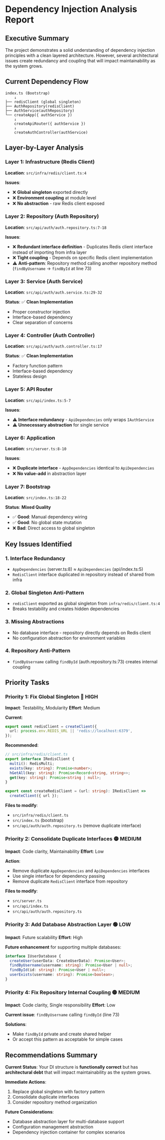 # Dependency Injection Analysis Report

## Executive Summary

The project demonstrates a solid understanding of dependency injection principles with a clean layered architecture. However, several architectural issues create redundancy and coupling that will impact maintainability as the system grows.

## Current Dependency Flow

```
index.ts (Bootstrap)
    ↓
├── redisClient (global singleton)
├── AuthRepository(redisClient)
├── AuthService(authRepository)
└── createApp({ authService })
    ↓
    createApiRouter({ authService })
    ↓
    createAuthController(authService)
```

## Layer-by-Layer Analysis

### Layer 1: Infrastructure (Redis Client)

**Location**: `src/infra/redis/client.ts:4`

**Issues**:

- ❌ **Global singleton** exported directly
- ❌ **Environment coupling** at module level
- ❌ **No abstraction** - raw Redis client exposed

### Layer 2: Repository (Auth Repository)

**Location**: `src/api/auth/auth.repository.ts:7-18`

**Issues**:

- ❌ **Redundant interface definition** - Duplicates Redis client interface instead of importing from infra layer
- ❌ **Tight coupling** - Depends on specific Redis client implementation
- ⚠️ **Anti-pattern**: Repository method calling another repository method (`findByUsername` → `findById` at line 73)

### Layer 3: Service (Auth Service)

**Location**: `src/api/auth/auth.service.ts:29-32`

**Status**: ✅ **Clean Implementation**

- Proper constructor injection
- Interface-based dependency
- Clear separation of concerns

### Layer 4: Controller (Auth Controller)

**Location**: `src/api/auth/auth.controller.ts:17`

**Status**: ✅ **Clean Implementation**

- Factory function pattern
- Interface-based dependency
- Stateless design

### Layer 5: API Router

**Location**: `src/api/index.ts:5-7`

**Issues**:

- ⚠️ **Interface redundancy** - `ApiDependencies` only wraps `IAuthService`
- ⚠️ **Unnecessary abstraction** for single service

### Layer 6: Application

**Location**: `src/server.ts:8-10`

**Issues**:

- ❌ **Duplicate interface** - `AppDependencies` identical to `ApiDependencies`
- ❌ **No value-add** in abstraction layer

### Layer 7: Bootstrap

**Location**: `src/index.ts:18-22`

**Status**: **Mixed Quality**

- ✅ **Good**: Manual dependency wiring
- ✅ **Good**: No global state mutation
- ❌ **Bad**: Direct access to global singleton

## Key Issues Identified

### 1. Interface Redundancy

- `AppDependencies` (server.ts:8) ≈ `ApiDependencies` (api/index.ts:5)
- `RedisClient` interface duplicated in repository instead of shared from infra

### 2. Global Singleton Anti-Pattern

- `redisClient` exported as global singleton from `infra/redis/client.ts:4`
- Breaks testability and creates hidden dependencies

### 3. Missing Abstractions

- No database interface - repository directly depends on Redis client
- No configuration abstraction for environment variables

### 4. Repository Anti-Pattern

- `findByUsername` calling `findById` (auth.repository.ts:73) creates internal coupling

## Priority Tasks

### Priority 1: Fix Global Singleton 🔴 HIGH

**Impact**: Testability, Modularity
**Effort**: Medium

**Current**:

```typescript
export const redisClient = createClient({
  url: process.env.REDIS_URL || 'redis://localhost:6379',
});
```

**Recommended**:

```typescript
// src/infra/redis/client.ts
export interface IRedisClient {
  multi(): RedisMulti;
  exists(key: string): Promise<number>;
  hGetAll(key: string): Promise<Record<string, string>>;
  get(key: string): Promise<string | null>;
}

export const createRedisClient = (url: string): IRedisClient =>
  createClient({ url });
```

**Files to modify**:

- `src/infra/redis/client.ts`
- `src/index.ts` (bootstrap)
- `src/api/auth/auth.repository.ts` (remove duplicate interface)

### Priority 2: Consolidate Duplicate Interfaces 🟡 MEDIUM

**Impact**: Code clarity, Maintainability
**Effort**: Low

**Action**:

- Remove duplicate `AppDependencies` and `ApiDependencies` interfaces
- Use single interface for dependency passing
- Remove duplicate `RedisClient` interface from repository

**Files to modify**:

- `src/server.ts`
- `src/api/index.ts`
- `src/api/auth/auth.repository.ts`

### Priority 3: Add Database Abstraction Layer 🟢 LOW

**Impact**: Future scalability
**Effort**: High

**Future enhancement** for supporting multiple databases:

```typescript
interface IUserDatabase {
  createUser(userData: CreateUserData): Promise<User>;
  findByUsername(username: string): Promise<User | null>;
  findById(id: string): Promise<User | null>;
  userExists(username: string): Promise<boolean>;
}
```

### Priority 4: Fix Repository Internal Coupling 🟡 MEDIUM

**Impact**: Code clarity, Single responsibility
**Effort**: Low

**Current issue**: `findByUsername` calling `findById` (line 73)

**Solutions**:

- Make `findById` private and create shared helper
- Or accept this pattern as acceptable for simple cases

## Recommendations Summary

**Current Status**: Your DI structure is **functionally correct** but has **architectural debt** that will impact maintainability as the system grows.

**Immediate Actions**:

1. Replace global singleton with factory pattern
2. Consolidate duplicate interfaces
3. Consider repository method organization

**Future Considerations**:

- Database abstraction layer for multi-database support
- Configuration management abstraction
- Dependency injection container for complex scenarios
